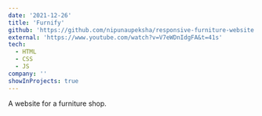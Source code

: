 ```yaml
---
date: '2021-12-26'
title: 'Furnify'
github: 'https://github.com/nipunaupeksha/responsive-furniture-website'
external: 'https://www.youtube.com/watch?v=V7eWDnIdgFA&t=41s'
tech:
  - HTML
  - CSS
  - JS
company: ''
showInProjects: true
---
```


A website for a furniture shop.
